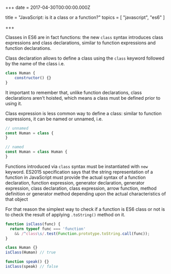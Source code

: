 
+++
date = 2017-04-30T00:00:00.000Z


title = "JavaScript: is it a class or a function?"
topics = [ "javascript", "es6" ]

+++

Classes in ES6 are in fact functions: the new `class` syntax introduces class expressions and class declarations, similar to function expressions and function declarations.

Class declaration allows to define a class using the `class` keyword followed by the name of the class i.e.

```js
class Human {
	constructor() {}
}
```

It important to remember that, unlike function declarations, class declarations aren't hoisted, which means a class must be defined prior to using it.

Class expression is less common way to define a class: similar to function expressions, it can be named or unnamed, i.e.

```js
// unnamed
const Human = class {
}

// named
const Human = class Human {
}
```

Functions introduced via `class` syntax must be instantiated with `new` keyword. ES2015 specification says that the string representation of a function in JavaScript must provide the actual syntax of a function declaration, function expression, generator declaration, generator expression, class declaration, class expression, arrow function, method definition or generator method depending upon the actual characteristics of that object

For that reason the simplest way  to check if a function is ES6 class or not is to check the result of applying `.toString()` method on it.

```js
function isClass(func) {
  return typeof func === 'function'
    && /^class\s/.test(Function.prototype.toString.call(func));
}
```

```js
class Human {}
isClass(Human) // true

function speak() {}
isClass(speak) // false
```


